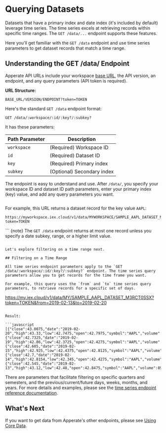# Querying Datasets

Datasets that have a primary index and date index (it's included by default) leverage time series. The time series excels at retrieving records within specific time ranges. The `GET /data/...` endpoint supports these features.

Here you'll get familiar with the `GET /data` endpoint and use time series parameters to get dataset records that match a time range.

## Understanding the GET /data/ Endpoint

Apperate API URLs include your workspace [base URL](../apperate-api-basics.md), the API version, an endpoint, and any query parameters (API token is required).

**URL Structure:**

```
BASE_URL/VERSION/ENDPOINT?token=TOKEN
```

Here's the standard `GET /data` endpoint format:

```
GET /data/:workspace/:id/:key?/:subkey?
```

It has these parameters:

| Path Parameter | Description |
| -------------- | ----------- |
| `workspace` | (Required) Workspace ID |
| `id` | (Required) Dataset ID |
| `key` | (Required) Primary index |
| `subkey` | (Optional) Secondary index |

The endpoint is easy to understand and use. After `/data/`, you specify your workspace ID and dataset ID path parameters, enter your primary index (key) value, and add any query parameters you want.

``` {important} key and subkey path parameters are restricted to primary and secondary indexes, respectively. For more information on the Unique Index components, see [Understanding Datasets](../../managing-your-data/understanding-datasets.md#unique-index-and-examples).
```

For example, this URL returns a dataset record for the key value `AAPL`:

```
https://myworkspace.iex.cloud/v1/data/MYWORKSPACE/SAMPLE_AAPL_DATASET_M3RCT0SSX/AAPL?token=TOKEN
```

``` {note} The `GET /data` endpoint returns at most one record unless you specify a date subkey, range, or a higher limit value.
```

Let's explore filtering on a time range next.

## Filtering on a Time Range

All time series endpoint parameters apply to the `GET /data/:workspace/:id/:key?/:subkey?` endpoint. The time series query parameters allow you to get records for the time frame you want. 

For example, this query uses the `from` and `to` time series query parameters, to retrieve records for a specific set of days.

```
https://my.iex.cloud/v1/data/MY/SAMPLE_AAPL_DATASET_M3RCT0SSX?token=TOKEN&from=2019-02-13&to=2019-02-20
```

Result:

```javascript
[{"close":43.0075,"date":"2019-02-20","high":43.33,"low":42.7475,"open":42.7975,"symbol":"AAPL","volume":104457448},{"close":42.7325,"date":"2019-02-19","high":42.86,"low":42.3725,"open":42.4275,"symbol":"AAPL","volume":75891304},{"close":42.605,"date":"2019-02-15","high":42.925,"low":42.4375,"open":42.8125,"symbol":"AAPL","volume":98507256},{"close":42.7,"date":"2019-02-14","high":42.8154,"low":42.345,"open":42.4275,"symbol":"AAPL","volume":87342988},{"close":42.545,"date":"2019-02-13","high":43.12,"low":42.48,"open":42.8475,"symbol":"AAPL","volume":89960932}]
```

There are parameters that facilitate filtering on specific quarters and semesters, and the previous/current/future days, weeks, months, and years. For more details and examples, please see the [time series endpoint reference documentation](https://iexcloud.io/docs/guides/time-series).

## What's Next

If you want to get data from Apperate's other endpoints, please see [Using Core Data](../../using-core-data.md).